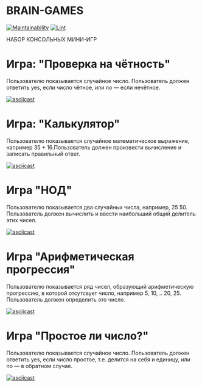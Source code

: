 # BRAIN-GAMES

[![Maintainability](https://api.codeclimate.com/v1/badges/1979eccfa5d90101d351/maintainability)](https://codeclimate.com/github/OliveMoor/frontend-project-lvl1/maintainability)   [![Lint](https://github.com/OliveMoor/frontend-project-lvl1/workflows/Lint/badge.svg)](https://github.com/OliveMoor/frontend-project-lvl1/actions)


НАБОР КОНСОЛЬНЫХ МИНИ-ИГР


# Игра: "Проверка на чётность"

Пользователю показывается случайное число.
Пользователь должен ответить yes, если число чётное, или no — если нечётное.


[![asciicast](https://asciinema.org/a/367202.svg)](https://asciinema.org/a/367202)


# Игра: "Калькулятор"

Пользователю показывается случайное математическое выражение, например 35 + 16.Пользователь должен произвести вычисление и записать правильный ответ.


[![asciicast](https://asciinema.org/a/367024.svg)](https://asciinema.org/a/367024)


# Игра "НОД"

Пользователю показывается два случайных числа, например, 25 50. Пользователь должен вычислить и ввести наибольший общий делитель этих чисел.


[![asciicast](https://asciinema.org/a/367025.svg)](https://asciinema.org/a/367025)


# Игра "Арифметическая прогрессия"

Пользователю показывается ряд чисел, образующий арифметическую прогрессию, в которой отсутсвует число, например 5, 10, .. 20, 25. Пользователь должен определить это число.


[![asciicast](https://asciinema.org/a/367028.svg)](https://asciinema.org/a/367028)


# Игра "Простое ли число?"

Пользователю показывается случайное число.
Пользователь должен ответить yes, если число простое, т.е. делится на себя и единицу, или no — в обратном случае.


[![asciicast](https://asciinema.org/a/367200.svg)](https://asciinema.org/a/367200)
